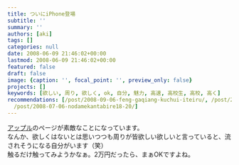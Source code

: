 ```yaml
---
title: ついにiPhone登場
subtitle: ''
summary: ''
authors: [aki]
tags: []
categories: null
date: 2008-06-09 21:46:02+00:00
lastmod: 2008-06-09 21:46:02+00:00
featured: false
draft: false
image: {caption: '', focal_point: '', preview_only: false}
projects: []
keywords: [欲しい, 周り, 欲しく, ok, 自分, 魅力, 高速, 高校生, 高校, 高く]
recommendations: [/post/2008-09-06-feng-gaqiang-kuchui-iteiru/, /post/2008-10-11-le-pu-gayu-sii/,
  /post/2008-07-06-nodamekantabire18-20/]
---
```

[アップル](http://www.apple.com/jp/)のページが素敵なことになっています。  
なんか、欲しくはないとは思いつつも周りが皆欲しい欲しいと言っていると、流されそうになる自分がいます（笑）  
触るだけ触ってみようかなぁ。2万円だったら、まぁOKですよね。



